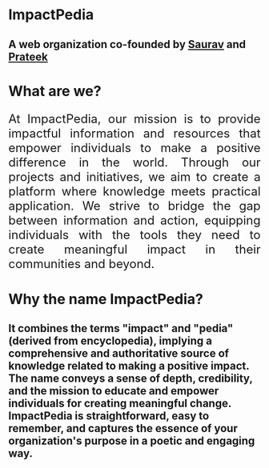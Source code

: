 # ImpactPedia
## A web organization co-founded by [Saurav](https://github.com/saurav-png) and [Prateek](https://github.com/Addechander)

# What are we?
<p align="justify" style="font-size: 24px">At ImpactPedia, our mission is to provide impactful information and resources that empower individuals to make a positive difference in the world. Through our projects and initiatives, we aim to create a platform where knowledge meets practical application. We strive to bridge the gap between information and action, equipping individuals with the tools they need to create meaningful impact in their communities and beyond.</p>

# Why the name ImpactPedia?
## It combines the terms "impact" and "pedia" (derived from encyclopedia), implying a comprehensive and authoritative source of knowledge related to making a positive impact. The name conveys a sense of depth, credibility, and the mission to educate and empower individuals for creating meaningful change. ImpactPedia is straightforward, easy to remember, and captures the essence of your organization's purpose in a poetic and engaging way.
